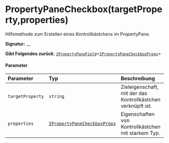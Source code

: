 # <a name="propertypanecheckboxtargetpropertyproperties"></a>PropertyPaneCheckbox(targetProperty,properties)




Hilfsmethode zum Erstellen eines Kontrollkästchens im PropertyPane.

**Signatur:** __

**Gibt Folgendes zurück**: [`IPropertyPaneField`](../sp-webpart-base/ipropertypanefield.md)<[`IPropertyPaneCheckboxProps`](../sp-webpart-base/ipropertypanecheckboxprops.md)>





#### <a name="parameters"></a>Parameter


| Parameter    | Typ    | Beschreibung |
|:-------------|:---------------|:------------|
| `targetProperty`    | `string` | Zieleigenschaft, mit der das Kontrollkästchen verknüpft ist. |
| `properties`    | [`IPropertyPaneCheckboxProps`](../sp-webpart-base/ipropertypanecheckboxprops.md) | Eigenschaften von Kontrollkästchen mit starkem Typ. |


